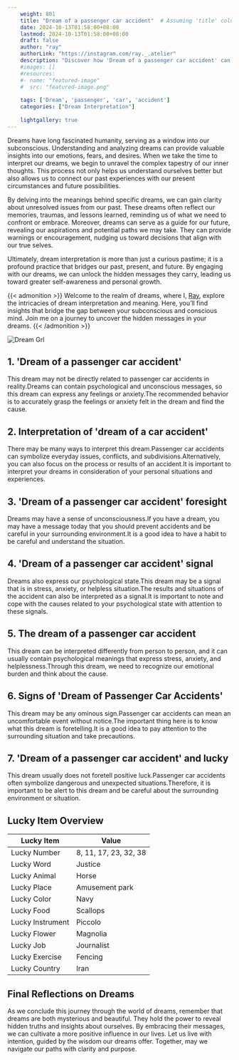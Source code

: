 ```yaml
---
    weight: 801
    title: "Dream of a passenger car accident"  # Assuming 'title' column exists
    date: 2024-10-13T01:58:00+08:00
    lastmod: 2024-10-13T01:58:00+08:00
    draft: false
    author: "ray"
    authorLink: "https://instagram.com/ray._.atelier"
    description: "Discover how 'Dream of a passenger car accident' can interpret your future and uncover its significant meanings in your life."
    #images: []
    #resources:
    #- name: "featured-image"
    #  src: "featured-image.png"
    
    tags: ['Dream', 'passenger', 'car', 'accident']
    categories: ["Dream Interpretation"]
    
    lightgallery: true
---
```

    
Dreams have long fascinated humanity, serving as a window into our subconscious. Understanding and analyzing dreams can provide valuable insights into our emotions, fears, and desires. When we take the time to interpret our dreams, we begin to unravel the complex tapestry of our inner thoughts. This process not only helps us understand ourselves better but also allows us to connect our past experiences with our present circumstances and future possibilities.

By delving into the meanings behind specific dreams, we can gain clarity about unresolved issues from our past. These dreams often reflect our memories, traumas, and lessons learned, reminding us of what we need to confront or embrace. Moreover, dreams can serve as a guide for our future, revealing our aspirations and potential paths we may take. They can provide warnings or encouragement, nudging us toward decisions that align with our true selves.

Ultimately, dream interpretation is more than just a curious pastime; it is a profound practice that bridges our past, present, and future. By engaging with our dreams, we can unlock the hidden messages they carry, leading us toward greater self-awareness and personal growth.

{{< admonition >}}
Welcome to the realm of dreams, where I, [Ray](https://instagram.com/ray._.atelier), explore the intricacies of dream interpretation and meaning. Here, you’ll find insights that bridge the gap between your subconscious and conscious mind. Join me on a journey to uncover the hidden messages in your dreams.
{{< /admonition >}}

![Dream Grl](https://cdn.pixabay.com/photo/2017/11/02/03/35/gothic-2910057_1280.jpg "Dream Grl")

## 1. 'Dream of a passenger car accident'
This dream may not be directly related to passenger car accidents in reality.Dreams can contain psychological and unconscious messages, so this dream can express any feelings or anxiety.The recommended behavior is to accurately grasp the feelings or anxiety felt in the dream and find the cause.

## 2. Interpretation of 'dream of a car accident'
There may be many ways to interpret this dream.Passenger car accidents can symbolize everyday issues, conflicts, and subdivisions.Alternatively, you can also focus on the process or results of an accident.It is important to interpret your dreams in consideration of your personal situations and experiences.

## 3. 'Dream of a passenger car accident' foresight
Dreams may have a sense of unconsciousness.If you have a dream, you may have a message today that you should prevent accidents and be careful in your surrounding environment.It is a good idea to have a habit to be careful and understand the situation.

## 4. 'Dream of a passenger car accident' signal
Dreams also express our psychological state.This dream may be a signal that is in stress, anxiety, or helpless situation.The results and situations of the accident can also be interpreted as a signal.It is important to note and cope with the causes related to your psychological state with attention to these signals.

## 5. The dream of a passenger car accident
This dream can be interpreted differently from person to person, and it can usually contain psychological meanings that express stress, anxiety, and helplessness.Through this dream, we need to recognize our emotional burden and think about the cause.

## 6. Signs of 'Dream of Passenger Car Accidents'
This dream may be any ominous sign.Passenger car accidents can mean an uncomfortable event without notice.The important thing here is to know what this dream is foretelling.It is a good idea to pay attention to the surrounding situation and take precautions.

## 7. 'Dream of a passenger car accident' and lucky
This dream usually does not foretell positive luck.Passenger car accidents often symbolize dangerous and unexpected situations.Therefore, it is important to be alert to this dream and be careful about the surrounding environment or situation.

## Lucky Item Overview
| Lucky Item          | Value              |
|---------------|--------------------|
| Lucky Number        | 8, 11, 17, 23, 32, 38  |
| Lucky Word          | Justice |
| Lucky Animal        | Horse |
| Lucky Place         | Amusement park     |
| Lucky Color         | Navy     |
| Lucky Food          | Scallops      |
| Lucky Instrument    | Piccolo |
| Lucky Flower        | Magnolia    |
| Lucky Job           | Journalist       |
| Lucky Exercise      | Fencing  |
| Lucky Country       | Iran    |


##  Final Reflections on Dreams

As we conclude this journey through the world of dreams, remember that dreams are both mysterious and beautiful. They hold the power to reveal hidden truths and insights about ourselves. By embracing their messages, we can cultivate a more positive influence in our lives. Let us live with intention, guided by the wisdom our dreams offer. Together, may we navigate our paths with clarity and purpose.
